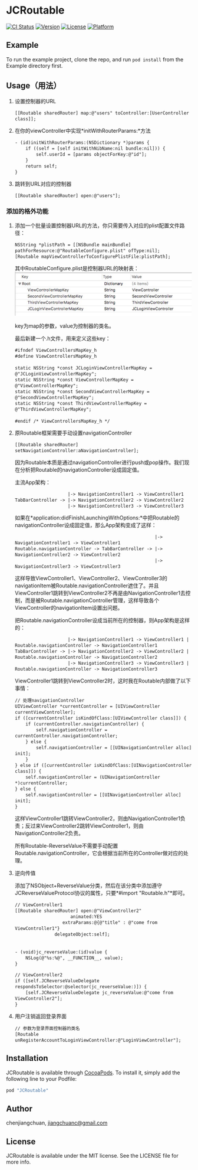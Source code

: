 # JCRoutable

[![CI Status](http://img.shields.io/travis/chenjiangchuan/JCRoutable.svg?style=flat)](https://travis-ci.org/chenjiangchuan/JCRoutable)
[![Version](https://img.shields.io/cocoapods/v/JCRoutable.svg?style=flat)](http://cocoapods.org/pods/JCRoutable)
[![License](https://img.shields.io/cocoapods/l/JCRoutable.svg?style=flat)](http://cocoapods.org/pods/JCRoutable)
[![Platform](https://img.shields.io/cocoapods/p/JCRoutable.svg?style=flat)](http://cocoapods.org/pods/JCRoutable)

## Example

To run the example project, clone the repo, and run `pod install` from the Example directory first.

## Usage（用法）

1. 设置控制器的URL

    ```
    [[Routable sharedRouter] map:@"users" toController:[UserController class]];
    ```

2. 在你的viewController中实现*initWithRouterParams:*方法

    ```
    - (id)initWithRouterParams:(NSDictionary *)params {
        if ((self = [self initWithNibName:nil bundle:nil])) {
            self.userId = [params objectForKey:@"id"];
        }
        return self;
    }
    ```
    
3. 跳转到URL对应的控制器

    ```
    [[Routable sharedRouter] open:@"users"];
    ```

### 添加的格外功能

1. 添加一个批量设置控制器URL的方法，你只需要传入对应的plist配置文件路径：

    ```
    NSString *plistPath = [[NSBundle mainBundle] pathForResource:@"RoutableConfigure.plist" ofType:nil];
    [Routable mapViewControllerToConfigurePlistFile:plistPath];
    ```
    其中RoutableConfigure.plist是控制器URL的映射表：
    ![](https://github.com/chenjiangchuan/JCRoutable/raw/master/image/urlmaptable.png)
    
    key为map的参数，value为控制器的类名。
    
    最后新建一个.h文件，用来定义这些key：
    
    ```
    #ifndef ViewControllersMapKey_h
    #define ViewControllersMapKey_h

    static NSString *const JCLoginViewControllerMapKey = @"JCLoginViewControllerMapKey";
    static NSString *const ViewControllerMapKey = @"ViewControllerMapKey";
    static NSString *const SecondViewControllerMapKey = @"SecondViewControllerMapKey";
    static NSString *const ThirdViewControllerMapKey = @"ThirdViewControllerMapKey";

    #endif /* ViewControllersMapKey_h */
    ```

2. 原Routable框架需要手动设置navigationController

    ```
    [[Routable sharedRouter] setNavigationController:aNavigationController];
    ```
    
    因为Routable本质是通过navigationController进行push或pop操作。我们现在分析把Routable的navigationController设成固定值。
    
    主流App架构：
    
    ```
                        |-> NavigationController1 -> ViewController1
    TabBarController -> |-> NavigationController2 -> ViewController2
                        |-> NavigationController3 -> ViewController3

    ```
    
    如果在*application:didFinishLaunchingWithOptions:*中把Routable的navigationController设成固定值，那么App架构变成了这样：
    
    ```
                                                         |-> NavigationController1 -> ViewController1
    Routable.navigationController -> TabBarController -> |-> NavigationController2 -> ViewController2
                                                         |-> NavigationController3 -> ViewController3

    ```
    
    这样导致ViewController1、ViewController2、ViewController3的navigationItem被Routable.navigationController遮住了。并且ViewController1跳转到ViewController2不再是由NavigationController1去控制，而是被Routable.navigationController管理，这样导致各个ViewController的navigationItem设置出问题。
    
    
    把Routable.navigationController设成当前所在的控制器，则App架构是这样的：
    
    ```
                        |-> NavigationController1 -> ViewController1 | Routable.navigationController -> NavigationController1
    TabBarController -> |-> NavigationController2 -> ViewController2 | Routable.navigationController -> NavigationController2
                        |-> NavigationController3 -> ViewController3 | Routable.navigationController -> NavigationController3
    ```
    
    ViewController1跳转到ViewController2时，这时我在Routable内部做了以下事情：
    
    ```
    // 处理navigationController
    UIViewController *currentController = [UIViewController currentViewController];
    if ([currentController isKindOfClass:[UIViewController class]]) {
        if (currentController.navigationController) {
            self.navigationController = currentController.navigationController;
        } else {
            self.navigationController = [[UINavigationController alloc] init];
        }
    } else if ([currentController isKindOfClass:[UINavigationController class]]) {
        self.navigationController = (UINavigationController *)currentController;
    } else {
        self.navigationController = [[UINavigationController alloc] init];
    }

    ```
    
    这样ViewController1跳转ViewController2，则由NavigationController1负责；反过来ViewController2跳转ViewController1，则由NavigationController2负责。

    所有Routable-ReverseValue不需要手动配置Routable.navigationController，它会根据当前所在的Controller做对应的处理。

3. 逆向传值

    添加了NSObject+ReverseValue分类，然后在该分类中添加遵守JCReverseValueProtocol协议的属性，只要*#import "Routable.h"*即可。

    ```
    // ViewController1
    [[Routable sharedRouter] open:@"ViewController2"
                         animated:YES
                      extraParams:@{@"title" : @"come from ViewController1"}
                   delegateObject:self];
                   
                   
    - (void)jc_reverseValue:(id)value {
        NSLog(@"%s:%@", __FUNCTION__, value);
    }
    ```

    ```
    // ViewController2
    if ([self.JCReverseValueDelegate respondsToSelector:@selector(jc_reverseValue:)]) {
        [self.JCReverseValueDelegate jc_reverseValue:@"come from ViewController2"];
    }
    ```

4. 用户注销返回登录界面

    ```
    // 参数为登录界面控制器的类名
    [Routable unRegisterAccountToLoginViewController:@"LoginViewController"];
    ```


## Installation

JCRoutable is available through [CocoaPods](http://cocoapods.org). To install
it, simply add the following line to your Podfile:

```ruby
pod "JCRoutable"
```

## Author

chenjiangchuan, jiangchuanc@gmail.com

## License

JCRoutable is available under the MIT license. See the LICENSE file for more info.


